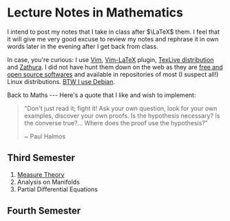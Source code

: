 # Lecture Notes in Mathematics

I intend to post my notes that I take in class after $\LaTeX$ them. I feel that it will give me very good excuse to review my notes and rephrase it in own words later in the evening after I get back from class.

In case, you're curious: I use [Vim](https://www.vim.org/), [Vim-LaTeX](http://vim-latex.sourceforge.net/) plugin, [TexLive distribution](https://tug.org/texlive/) and [Zathura](https://pwmt.org/projects/zathura/). I did not have hunt them down on the web as they are [free and open source softwares](https://en.wikipedia.org/wiki/Free_and_open-source_software) and available in repositories of most (I suspect all!) Linux distributions. [BTW I use Debian](https://knowyourmeme.com/memes/btw-i-use-arch).

Back to Maths --- Here's a quote that I like and wish to implement:

> "Don't just read it; fight it! Ask your own question, look for your own examples, discover your own proofs. Is the hypothesis necessary? Is the converse true?$\ldots$ Where does the proof use the hypothesis?"
>
> ~ Paul Halmos

## Third Semester

1. [Measure Theory](https://raw.githubusercontent.com/ashishKujur7/lectureNotes/main/Lecture%20Notes%20in%20Measure%20Theory/main.pdf)
2. Analysis on Manifolds
3. Partial Differential Equations

## Fourth Semester
